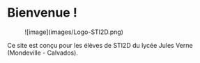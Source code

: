 # Bienvenue !

<figure markdown>
  ![image](images/Logo-STI2D.png)
</figure>

Ce site est conçu pour les élèves de STI2D du lycée Jules Verne (Mondeville - Calvados).



